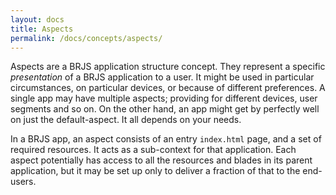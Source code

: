 ```yaml
---
layout: docs
title: Aspects
permalink: /docs/concepts/aspects/
---
```


Aspects are a BRJS application structure concept. They represent a specific *presentation* of a BRJS application to a user. It might be used in particular circumstances, on particular devices, or because of different preferences. A single app may have multiple aspects; providing for different devices, user segments and so on. On the other hand, an app might get by perfectly well on just the default-aspect. It all depends on your needs.

In a BRJS app, an aspect consists of an entry `index.html` page, and a set of required resources. It acts as a sub-context for that application. Each aspect potentially has access to all the resources and blades in its parent application, but it may be set up only to deliver a fraction of that to the end-users.